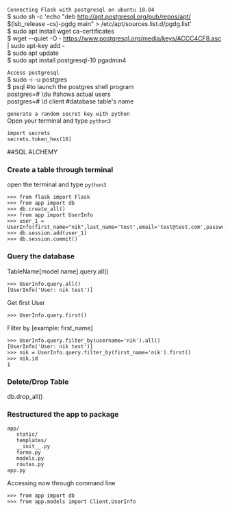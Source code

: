 ``Connecting Flask with postgresql on ubuntu 18.04``  
$ sudo sh -c 'echo "deb http://apt.postgresql.org/pub/repos/apt/ $(lsb_release -cs)-pgdg main" > /etc/apt/sources.list.d/pgdg.list'   
$ sudo apt install wget ca-certificates  
$ wget --quiet -O - https://www.postgresql.org/media/keys/ACCC4CF8.asc | sudo apt-key add -  
$ sudo apt update  
$ sudo apt install postgresql-10 pgadmin4   

``Access postgresql``   
$ sudo -i -u postgres   
$ psql		#to launch the postgres shell program  
postgres=# \du 				#shows actual users   
postgres=# \d client                   #database table's name


``generate a random secret key with python``  
Open your terminal and type 
``python3``  
```
import secrets
secrets.token_hex(16) 
```  
##SQL ALCHEMY
### Create a table through terminal
open the terminal and type ``python3``   
```
>>> from flask import Flask  
>>> from app import db
>>> db.create_all()
>>> from app import UserInfo
>>> user_1 = UserInfo(first_name="nik",last_name='test',email='test@test.com',password='password')
>>> db.session.add(user_1)
>>> db.session.commit()
```
### Query the database
TableName[model name].query.all()    
```
>>> UserInfo.query.all()
[UserInfo('User: nik test')]   
```
Get first User
```
>>> UserInfo.query.first()
```
Filter by [example: first_name]
```
>>> UserInfo.query.filter_by(username='nik').all() 
[UserInfo('User: nik test')]
>>> nik = UserInfo.query.filter_by(first_name='nik').first()
>>> nik.id
1
```
### Delete/Drop Table
db.drop_all() 

### Restructured the app to package
```
app/
   static/
   templates/
   __init__.py
   forms.py
   models.py
   routes.py
app.py
```
Accessing now through command line
```
>>> from app import db
>>> from app.models import Client,UserInfo
```
